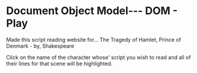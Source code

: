# Document Object Model--- DOM - Play 

Made this script reading website for...
The Tragedy of Hamlet, Prince of Denmark - by, Shakespeare

Click on the name of the character whose' script you wish to read and all of their lines for that scene will be highlighted. 

